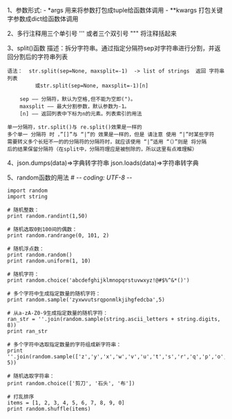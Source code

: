 
1、参数形式:
	- *args 用来将参数打包成tuple给函数体调用
	- **kwargs 打包关键字参数成dict给函数体调用
	
	
2、多行注释用三个单引号 ''' 或者三个双引号 """ 将注释括起来

3、split()函数
	描述：拆分字符串。通过指定分隔符sep对字符串进行分割，并返回分割后的字符串列表

	语法：	 str.split(sep=None, maxsplit=-1)  -> list of strings  返回 字符串列表 
			 或str.split(sep=None, maxsplit=-1)[n]  

		sep —— 分隔符，默认为空格,但不能为空即(")。
		maxsplit —— 最大分割参数，默认参数为-1。
		[n] —— 返回列表中下标为n的元素。列表索引的用法
		
	单一分隔符，str.split()与 re.split()效果是一样的
	多个单一 分隔符 时 ，”[]”与 “|”的 效果是一样的，但是 请注意 使用 “|”时某些字符 
	需要转义多个长短不一的的分隔符的分隔符时，就应该使用 “|”适用 “（）”则是 将分隔
	后的结果保留分隔符（在split中，分隔符理应是被刨除的，所以这里有点难理解）

4、json.dumps(data)=>字典转字符串
   json.loads(data)=>字符串转字典
   
5、random函数的用法
	# -*- coding: UTF-8 -*-

	import random
	import string

	# 随机整数：
	print random.randint(1,50)

	# 随机选取0到100间的偶数：
	print random.randrange(0, 101, 2)

	# 随机浮点数：
	print random.random()
	print random.uniform(1, 10)

	# 随机字符：
	print random.choice('abcdefghijklmnopqrstuvwxyz!@#$%^&*()')

	# 多个字符中生成指定数量的随机字符：
	print random.sample('zyxwvutsrqponmlkjihgfedcba',5)

	# 从a-zA-Z0-9生成指定数量的随机字符：
	ran_str = ''.join(random.sample(string.ascii_letters + string.digits, 8))
	print ran_str

	# 多个字符中选取指定数量的字符组成新字符串：
	print ''.join(random.sample(['z','y','x','w','v','u','t','s','r','q','p','o','n','m','l','k','j','i','h','g','f','e','d','c','b','a'], 5))

	# 随机选取字符串：
	print random.choice(['剪刀', '石头', '布'])

	# 打乱排序
	items = [1, 2, 3, 4, 5, 6, 7, 8, 9, 0]
	print random.shuffle(items)


